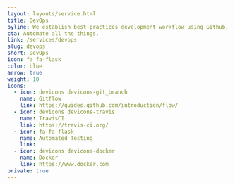 ```yaml
---
layout: layouts/service.html
title: DevOps
byline: We establish best-practices development workflow using Github, CircleCI, automated testing, and other tools to ensure your most critical features deliver consistent business value and your code does not introduce regressions.
cta: Automate all the things.
link: /services/devops
slug: devops
short: DevOps
icon: fa fa-flask
color: blue
arrow: true
weight: 10
icons:
  - icon: devicons devicons-git_branch
    name: Gitflow
    link: https://guides.github.com/introduction/flow/
  - icon: devicons devicons-travis
    name: TravisCI
    link: https://travis-ci.org/
  - icon: fa fa-flask
    name: Automated Testing
    link:
  - icon: devicons devicons-docker
    name: Docker
    link: https://www.docker.com
private: true
---
```

